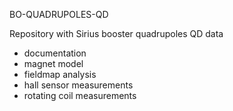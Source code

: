 BO-QUADRUPOLES-QD

Repository with Sirius booster quadrupoles QD data

- documentation
- magnet model
- fieldmap analysis
- hall sensor measurements
- rotating coil measurements
